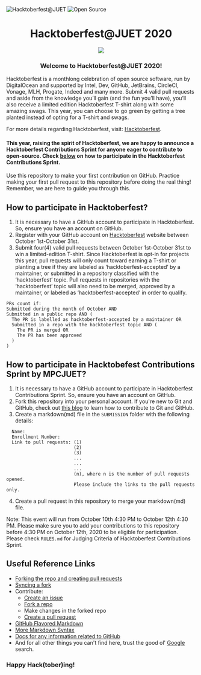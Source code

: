 ![Hacktoberfest@JUET](https://badgen.net/badge/Hacktoberfest/JUET/orange?icon=github) 
![Open Source](https://badgen.net/badge/Open-Source/Love/red)

<h1 align="center">Hacktoberfest@JUET 2020</h1>

<p align="center"><img src="https://media.giphy.com/media/OkJat1YNdoD3W/giphy.gif"></p>

<h3 align="center">Welcome to Hacktoberfest@JUET 2020!</h3>
Hacktoberfest is a monthlong celebration of open source software, run by DigitalOcean and supported by Intel, Dev, GitHub, JetBrains, CircleCI, Vonage, MLH, Progate, Indeed and many more.
Submit 4 valid pull requests and aside from the knowledge you’ll gain (and the fun you’ll have), you’ll also receive a limited edition Hacktoberfest T-shirt along with some amazing swags. This year, you can choose to go green by getting a tree planted instead of opting for a T-shirt and swags.

For more details regarding Hacktoberfest, visit: [Hacktoberfest](https://hacktoberfest.digitalocean.com). 

#### This year, raising the spirit of Hacktoberfest, we are happy to announce a Hacktoberfest Contributions Sprint for anyone eager to contribute to open-source. Check [below](https://github.com/MozPhoenixClubJUET/Hacktoberfest-2020#how-to-participate-in-hacktobefest-contributions-sprint-by-mpcjuet) on how to participate in the Hacktoberfest Contributions Sprint.

Use this repository to make your first contribution on GitHub. Practice making your first pull request to this repository before doing the real thing! Remember, we are here to guide you through this.

## How to participate in Hacktoberfest?
1. It is necessary to have a GitHub account to participate in Hacktoberfest. So, ensure you have an account on GitHub.
2. Register with your GitHub account on [Hacktoberfest](https://hacktoberfest.digitalocean.com) website between October 1st-October 31st.
3. Submit four(4) valid pull requests between October 1st-October 31st to win a limited-edition T-shirt. Since Hacktoberfest is opt-in for projects this year, pull requests will only count toward earning a T-shirt or planting a tree if they are labeled as ‘hacktoberfest-accepted’ by a maintainer, or submitted in a repository classified with the ‘hacktoberfest’ topic. Pull requests in repositories with the ‘hacktoberfest’ topic will also need to be merged, approved by a maintainer, or labeled as ‘hacktoberfest-accepted’ in order to qualify.
```
PRs count if:
Submitted during the month of October AND
Submitted in a public repo AND (
  The PR is labelled as hacktoberfest-accepted by a maintainer OR
  Submitted in a repo with the hacktoberfest topic AND (
    The PR is merged OR
    The PR has been approved
  )
)
```

## How to participate in Hacktobefest Contributions Sprint by MPCJUET?
1. It is necessary to have a GitHub account to participate in Hacktoberfest Contributions Sprint. So, ensure you have an account on GitHub.
2. Fork this repository into your personal account. If you're new to Git and GitHub, check out [this blog](https://medium.com/@camelcaseguy/git-github-for-babies-by-shubhendra-7232c0486b99) to learn how to contribute to Git and GitHub.
3. Create a markdown(md) file in the `SUBMISSION` folder with the following details:
```  
  Name:
  Enrollment Number:
  Link to pull requests: (1)
                         (2)
                         (3)
                         ...
                         ...
                         ...
                         (n), where n is the number of pull requests opened.
                         Please include the links to the pull requests only.
```
4. Create a pull request in this repository to merge your markdown(md) file.

Note: This event will run from October 10th 4:30 PM to October 12th 4:30 PM. Please make sure you to add your contributions to this repository before 4:30 PM on October 12th, 2020 to be eligible for participation. Please check `RULES.md` for Judging Criteria of Hacktoberfest Contributions Sprint.

## Useful Reference Links
- [Forking the repo and creating pull requests](https://medium.com/@camelcaseguy/git-github-for-babies-by-shubhendra-7232c0486b99)
- [Syncing a fork](https://docs.github.com/en/github/collaborating-with-issues-and-pull-requests/syncing-a-fork)
- Contribute:
  - [Create an issue](https://docs.github.com/en/free-pro-team@latest/github/managing-your-work-on-github/creating-an-issue)
  - [Fork a repo](https://docs.github.com/en/free-pro-team@latest/github/getting-started-with-github/fork-a-repo)
  - Make changes in the forked repo
  - [Create a pull request](https://docs.github.com/en/free-pro-team@latest/github/collaborating-with-issues-and-pull-requests/creating-a-pull-requestUp)
- [GitHub Flavored Markdown](https://guides.github.com/features/mastering-markdown/)
- [More Markdown Syntax](https://docs.github.com/en/github/writing-on-github/basic-writing-and-formatting-syntax)
- [Docs for any information related to GitHub](https://docs.github.com/en)
- And for all other things you can't find here, trust the good ol' [Google](https://www.google.com/) search.

### Happy Hack(tober)ing! 
